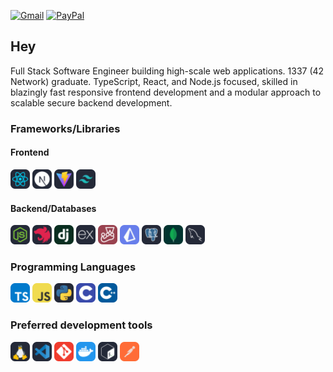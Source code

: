 [![Gmail](https://img.shields.io/badge/Gmail-D14836?style=for-the-badge&logo=gmail&logoColor=white)](mailto:elmehdichoukri02@gmail.com)
[![PayPal](https://img.shields.io/badge/PayPal-00457C?style=for-the-badge&logo=paypal&logoColor=white)](https://paypal.me/me3za)

## Hey

Full Stack Software Engineer building high-scale web applications. 1337 (42 Network) graduate. TypeScript, React, and Node.js focused, skilled in blazingly fast responsive frontend development and a modular approach to scalable secure backend development.

### Frameworks/Libraries

#### Frontend

<div>
<img src="./assets/react.svg" width=31>
<img src="./assets/nextjs.svg" width=31>
<img src="./assets/vite.svg" width=31>
<img src="./assets/tailwind.svg" width=31>
</div>

#### Backend/Databases

<div>
<img src="./assets/node.svg" width=31>
<img src="./assets/nestjs.svg" width=31>
<img src="./assets/django.svg" width=31>
<img src="./assets/expressjs.svg" width=31>
<img src="./assets/jest.svg" width=31>
<img src="./assets/prisma.svg" width=31>
<img src="./assets/postgre.svg" width=31>
<img src="./assets/mongodb.svg" width=31>
<img src="./assets/mysql.svg" width=31>

</div>

### Programming Languages

<div>
<img src="./assets/typescript.svg" width=31>
<img src="./assets/javascript.svg" width=31>
<img src="./assets/py.svg" width=31>
<img src="./assets/c.svg" width=31>
<img src="./assets/cpp.svg" width=31>
</div>

### Preferred development tools

<div>
<img src="./assets/linux.svg" width=31>
<img src="./assets/vscode.svg" width=31>
<img src="./assets/git.svg" width=31>
<img src="./assets/docker.svg" width=31>
<img src="./assets/bash.svg" width=31>
<img src="./assets/postman.svg" width=31>

</div>

